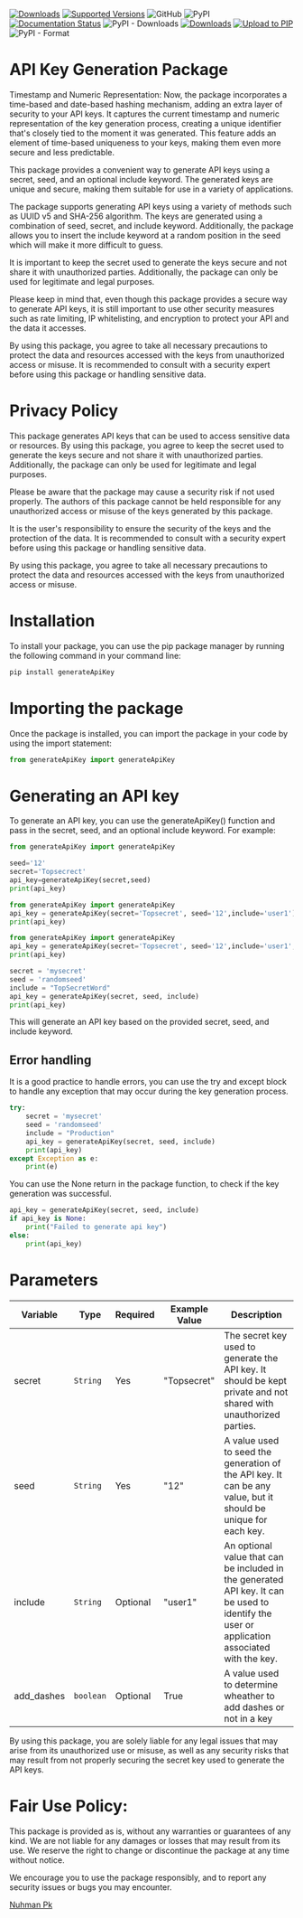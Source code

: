 [![Downloads](https://static.pepy.tech/personalized-badge/generateApiKey?period=total&units=abbreviation&left_color=grey&right_color=yellow&left_text=Total-Downloads)](https://pepy.tech/project/generateApiKey)
[![Supported Versions](https://img.shields.io/pypi/pyversions/generateApiKey.svg)](https://pypi.org/project/YoutubeTags)
![GitHub](https://img.shields.io/github/license/nuhmanpk/generate-api-key)
![PyPI](https://img.shields.io/pypi/v/generateApiKey)
[![Documentation Status](https://readthedocs.org/projects/generateApiKey/badge/?version=latest)](https://generateApiKey.readthedocs.io/en/latest/?badge=latest)
![PyPI - Downloads](https://img.shields.io/pypi/dm/generateApiKey)
[![Downloads](https://static.pepy.tech/personalized-badge/generateApiKey?period=week&units=international_system&left_color=grey&right_color=brightgreen&left_text=Downloads/Week)](https://pepy.tech/project/generateApiKey)
[![Upload to PIP](https://github.com/nuhmanpk/generate-api-key/actions/workflows/pypi-upload.yml/badge.svg?branch=main&event=workflow_dispatch)](https://github.com/nuhmanpk/generate-api-key/actions/workflows/Pypi-uploads.yml)
![PyPI - Format](https://img.shields.io/pypi/format/generateApiKey)
# API Key Generation Package

Timestamp and Numeric Representation: Now, the package incorporates a time-based and date-based hashing mechanism, adding an extra layer of security to your API keys. It captures the current timestamp and numeric representation of the key generation process, creating a unique identifier that's closely tied to the moment it was generated. This feature adds an element of time-based uniqueness to your keys, making them even more secure and less predictable.

This package provides a convenient way to generate API keys using a secret, seed, and an optional include keyword. The generated keys are unique and secure, making them suitable for use in a variety of applications.

The package supports generating API keys using a variety of methods such as UUID v5 and SHA-256 algorithm. The keys are generated using a combination of seed, secret, and include keyword. Additionally, the package allows you to insert the include keyword at a random position in the seed which will make it more difficult to guess.

It is important to keep the secret used to generate the keys secure and not share it with unauthorized parties. Additionally, the package can only be used for legitimate and legal purposes.

Please keep in mind that, even though this package provides a secure way to generate API keys, it is still important to use other security measures such as rate limiting, IP whitelisting, and encryption to protect your API and the data it accesses.

By using this package, you agree to take all necessary precautions to protect the data and resources accessed with the keys from unauthorized access or misuse. It is recommended to consult with a security expert before using this package or handling sensitive data.

# Privacy Policy

This package generates API keys that can be used to access sensitive data or resources. By using this package, you agree to keep the secret used to generate the keys secure and not share it with unauthorized parties. Additionally, the package can only be used for legitimate and legal purposes.

Please be aware that the package may cause a security risk if not used properly. The authors of this package cannot be held responsible for any unauthorized access or misuse of the keys generated by this package.

It is the user's responsibility to ensure the security of the keys and the protection of the data. It is recommended to consult with a security expert before using this package or handling sensitive data.

By using this package, you agree to take all necessary precautions to protect the data and resources accessed with the keys from unauthorized access or misuse.



# Installation
To install your package, you can use the pip package manager by running the following command in your command line:

```python
pip install generateApiKey
```

# Importing the package
Once the package is installed, you can import the package in your code by using the import statement:
```python
from generateApiKey import generateApiKey
```
# Generating an API key
To generate an API key, you can use the generateApiKey() function and pass in the secret, seed, and an optional include keyword. For example:

```python
from generateApiKey import generateApiKey

seed='12'
secret='Topsecrect'
api_key=generateApiKey(secret,seed)
print(api_key)
```


```python
from generateApiKey import generateApiKey
api_key = generateApiKey(secret='Topsecret', seed='12',include='user1')
print(api_key)
```

```python
from generateApiKey import generateApiKey
api_key = generateApiKey(secret='Topsecret', seed='12',include='user1',add_dashes=True)
print(api_key)
```


```python
secret = 'mysecret'
seed = 'randomseed'
include = "TopSecretWord"
api_key = generateApiKey(secret, seed, include)
print(api_key)
```
This will generate an API key based on the provided secret, seed, and include keyword.

## Error handling
It is a good practice to handle errors, you can use the try and except block to handle any exception that may occur during the key generation process.

```python
try:
    secret = 'mysecret'
    seed = 'randomseed'
    include = "Production"
    api_key = generateApiKey(secret, seed, include)
    print(api_key)
except Exception as e:
    print(e)
```

You can use the None return in the package function, to check if the key generation was successful.

```python
api_key = generateApiKey(secret, seed, include)
if api_key is None:
    print("Failed to generate api key")
else:
    print(api_key)
```
# Parameters 

| **Variable** |	**Type** |	**Required** |	**Example Value** |	Description |
|----------|---------|-----------|--------------------|-------------|
| secret |	`String` |	Yes |	"Topsecret" |	The secret key used to generate the API key. It should be kept private and not shared with unauthorized parties. |
| seed |	`String` |	Yes |	"12" |	A value used to seed the generation of the API key. It can be any value, but it should be unique for each key. |
| include |	`String` |	Optional |	"user1" |	An optional value that can be included in the generated API key. It can be used to identify the user or application associated with the key. |
| add_dashes |	`boolean` |	Optional |	True |	A value used to determine wheather to add dashes or not in a key |


By using this package, you are solely liable for any legal issues that may arise from its unauthorized use or misuse, as well as any security risks that may result from not properly securing the secret key used to generate the API keys.

# Fair Use Policy:

This package is provided as is, without any warranties or guarantees of any kind. We are not liable for any damages or losses that may result from its use. We reserve the right to change or discontinue the package at any time without notice.

We encourage you to use the package responsibly, and to report any security issues or bugs you may encounter.

[Nuhman Pk](https://github.com/nuhmanpk)
